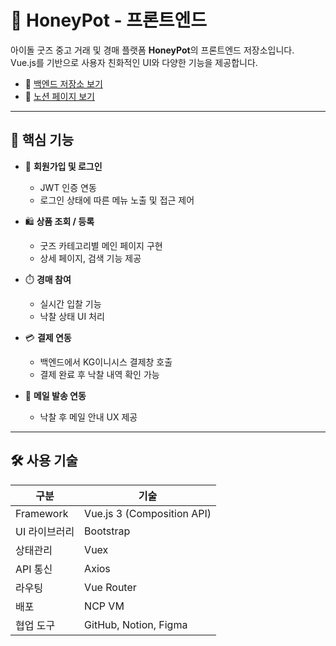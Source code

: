 # 🍯 HoneyPot - 프론트엔드

아이돌 굿즈 중고 거래 및 경매 플랫폼 **HoneyPot**의 프론트엔드 저장소입니다.  
Vue.js를 기반으로 사용자 친화적인 UI와 다양한 기능을 제공합니다.

- 🔗 [백엔드 저장소 보기](https://github.com/sowon901/HoneyPotSystem-back)
- 📝 [노션 페이지 보기](https://www.notion.so/Bee-d03cbe54805d45b7ae64c7f1cea6310e)

---

## 🎯 핵심 기능

- 🔐 **회원가입 및 로그인**
  - JWT 인증 연동
  - 로그인 상태에 따른 메뉴 노출 및 접근 제어

- 🛍️ **상품 조회 / 등록**
  - 굿즈 카테고리별 메인 페이지 구현
  - 상세 페이지, 검색 기능 제공

- ⏱️ **경매 참여**
  - 실시간 입찰 기능
  - 낙찰 상태 UI 처리

- 💳 **결제 연동**
  - 백엔드에서 KG이니시스 결제창 호출
  - 결제 완료 후 낙찰 내역 확인 가능

- 📩 **메일 발송 연동**
  - 낙찰 후 메일 안내 UX 제공

---

## 🛠️ 사용 기술

| 구분       | 기술 |
|------------|------|
| Framework  | Vue.js 3 (Composition API) |
| UI 라이브러리 | Bootstrap |
| 상태관리   | Vuex |
| API 통신   | Axios |
| 라우팅     | Vue Router |
| 배포       | NCP VM |
| 협업 도구  | GitHub, Notion, Figma |



